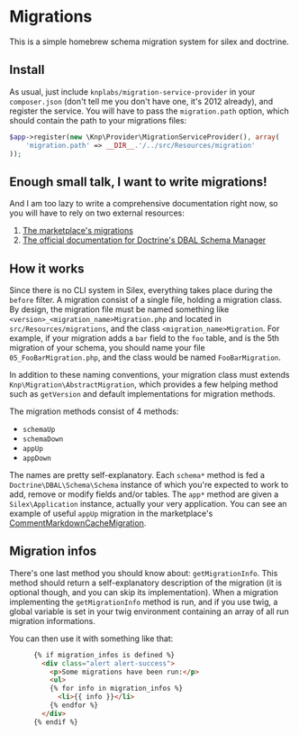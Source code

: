 # Migrations

This is a simple homebrew schema migration system for silex and doctrine.

## Install

As usual, just include `knplabs/migration-service-provider` in your `composer.json` (don't tell me you don't have one, it's 2012 already), and register the service. You will have to pass the `migration.path` option, which should contain the path to your migrations files:

```php
$app->register(new \Knp\Provider\MigrationServiceProvider(), array(
    'migration.path' => __DIR__.'/../src/Resources/migration'
));
```

## Enough small talk, I want to write migrations!

And I am too lazy to write a comprehensive documentation right now, so you will have to rely on two external resources:

1. [The marketplace's migrations](https://github.com/KnpLabs/marketplace/tree/master/src/Resources/migrations)
2. [The official documentation for Doctrine's DBAL Schema Manager](http://readthedocs.org/docs/doctrine-dbal/en/latest/reference/schema-manager.html)

## How it works

Since there is no CLI system in Silex, everything takes place during the `before` filter. A migration consist of a single file, holding a migration class. By design, the migration file must be named something like `<version>_<migration_name>Migration.php` and located in `src/Resources/migrations`, and the class `<migration_name>Migration`. For example, if your migration adds a `bar` field to the `foo` table, and is the 5th migration of your schema, you should name your file `05_FooBarMigration.php`, and the class would be named `FooBarMigration`.

In addition to these naming conventions, your migration class must extends `Knp\Migration\AbstractMigration`, which provides a few helping method such as `getVersion` and default implementations for migration methods.

The migration methods consist of 4 methods:

* `schemaUp`
* `schemaDown`
* `appUp`
* `appDown`

The names are pretty self-explanatory. Each `schema*` method is fed a `Doctrine\DBAL\Schema\Schema` instance of which you're expected to work to add, remove or modify fields and/or tables. The `app*` method are given a `Silex\Application` instance, actually your very application. You can see an example of useful `appUp` migration in the marketplace's [CommentMarkdownCacheMigration](https://github.com/knplabs/marketplace/blob/master/src/Resources/migrations/04_CommentMarkdownCacheMigration.php).

## Migration infos

There's one last method you should know about: `getMigrationInfo`. This method should return a self-explanatory description of the migration (it is optional though, and you can skip its implementation). When a migration implementing the `getMigrationInfo` method is run, and if you use twig, a global variable is set in your twig environment containing an array of all run migration informations.

You can then use it with something like that:

```html
      {% if migration_infos is defined %}
        <div class="alert alert-success">
          <p>Some migrations have been run:</p>
          <ul>
          {% for info in migration_infos %}
            <li>{{ info }}</li>
          {% endfor %}
        </div>
      {% endif %}
```